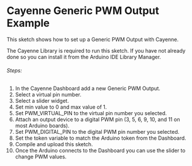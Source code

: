 # Cayenne Generic PWM Output Example

This sketch shows how to set up a Generic PWM Output with Cayenne.

The Cayenne Library is required to run this sketch. If you have not already done so you can install it from the Arduino IDE Library Manager.

###### Steps:
1. In the Cayenne Dashboard add a new Generic PWM Output.
2. Select a virtual pin number.
2. Select a slider widget.
3. Set min value to 0 and max value of 1.
4. Set PWM_VIRTUAL_PIN to the virtual pin number you selected.
3. Attach an output device to a digital PWM pin (3, 5, 6, 9, 10, and 11 on most Arduino boards).
6. Set PWM_DIGITAL_PIN to the digital PWM pin number you selected.
7. Set the token variable to match the Arduino token from the Dashboard.
8. Compile and upload this sketch.
9. Once the Arduino connects to the Dashboard you can use the slider to change PWM values.